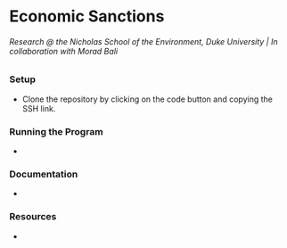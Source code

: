 # Economic Sanctions
###### Research @ the Nicholas School of the Environment, Duke University | In collaboration with Morad Bali

### Setup
* Clone the repository by clicking on the code button and copying the SSH link.

### Running the Program
*

### Documentation
*

### Resources
*
